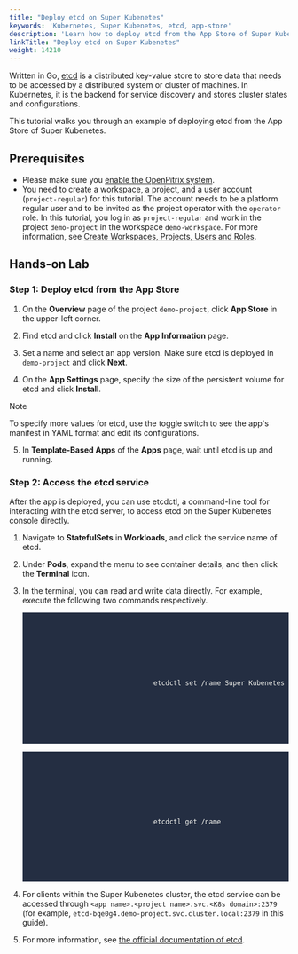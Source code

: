 ```yaml
---
title: "Deploy etcd on Super Kubenetes"
keywords: 'Kubernetes, Super Kubenetes, etcd, app-store'
description: 'Learn how to deploy etcd from the App Store of Super Kubenetes and access its service.'
linkTitle: "Deploy etcd on Super Kubenetes"
weight: 14210
---
```


Written in Go, [etcd](https://etcd.io/) is a distributed key-value store to store data that needs to be accessed by a distributed system or cluster of machines. In Kubernetes, it is the backend for service discovery and stores cluster states and configurations.

This tutorial walks you through an example of deploying etcd from the App Store of Super Kubenetes.

## Prerequisites

- Please make sure you [enable the OpenPitrix system](../../../pluggable-components/app-store/).
- You need to create a workspace, a project, and a user account (`project-regular`) for this tutorial. The account needs to be a platform regular user and to be invited as the project operator with the `operator` role. In this tutorial, you log in as `project-regular` and work in the project `demo-project` in the workspace `demo-workspace`. For more information, see [Create Workspaces, Projects, Users and Roles](../../../quick-start/create-workspace-and-project/).

## Hands-on Lab

### Step 1: Deploy etcd from the App Store

1. On the **Overview** page of the project `demo-project`, click **App Store** in the upper-left corner.

2. Find etcd and click **Install** on the **App Information** page.

3. Set a name and select an app version. Make sure etcd is deployed in `demo-project` and click **Next**.

4. On the **App Settings** page, specify the size of the persistent volume for etcd and click **Install**.

  <div className="notices note">
    <p>Note</p>
    <div>
      To specify more values for etcd, use the toggle switch to see the app's manifest in YAML format and edit its configurations.
    </div>
  </div>

5. In **Template-Based Apps** of the **Apps** page, wait until etcd is up and running.

### Step 2: Access the etcd service

After the app is deployed, you can use etcdctl, a command-line tool for interacting with the etcd server, to access etcd on the Super Kubenetes console directly.

1. Navigate to **StatefulSets** in **Workloads**, and click the service name of etcd.

2. Under **Pods**, expand the menu to see container details, and then click the **Terminal** icon.

3. In the terminal, you can read and write data directly. For example, execute the following two commands respectively.

   <article className="highlight">
      <pre style="color: rgb(248, 248, 242); background: rgb(36, 46, 66); tab-size: 4;">
         <div className="copy-code-button" title="Copy Code"></div>
         <div className="code-over-div">
            <code>
               <p>
									etcdctl set /name Super Kubenetes
               </p>
            </code>
         </div>
      </pre>
   </article>

   <article className="highlight">
      <pre style="color: rgb(248, 248, 242); background: rgb(36, 46, 66); tab-size: 4;">
         <div className="copy-code-button" title="Copy Code"></div>
         <div className="code-over-div">
            <code>
               <p>
									etcdctl get /name
               </p>
            </code>
         </div>
      </pre>
   </article>

4. For clients within the Super Kubenetes cluster, the etcd service can be accessed through `<app name>.<project name>.svc.<K8s domain>:2379` (for example, `etcd-bqe0g4.demo-project.svc.cluster.local:2379` in this guide).

5. For more information, see [the official documentation of etcd](https://etcd.io/docs/v3.4.0/).